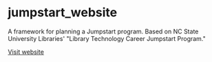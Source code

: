 # jumpstart_website
A framework for planning a Jumpstart program. Based on NC State University Libraries' "Library Technology Career Jumpstart Program."

[Visit website](cullerth.github.io/jumpstart_website/index.html)
